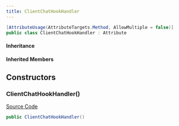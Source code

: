 ```yaml
---
title: ClientChatHookHandler
---
```


```csharp
[AttributeUsage(AttributeTargets.Method, AllowMultiple = false)]
public class ClientChatHookHandler : Attribute
```

#### Inheritance

#### Inherited Members

## Constructors

### ClientChatHookHandler()

[Source Code](https://github.com/swiftly-solution/swiftlys2/blob/beta/managed/src/SwiftlyS2.Shared/Modules/Commands/Attributes/ClientChatHookHandlerAttribute.cs#L5)

```csharp
public ClientChatHookHandler()
```


